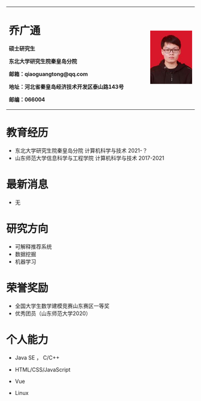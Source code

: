 <table border="0">
  <tr>
    <td width="75%">
      <h1>乔广通</h1>
      <p><b>硕士研究生</b></p>
      <p><b>东北大学研究生院秦皇岛分院</b></p>
      <p><b>邮箱：qiaoguangtong@qq.com</b></p>
      <p><b>地址：河北省秦皇岛经济技术开发区泰山路143号</b></p>
      <p><b>邮编：066004</b></p>
    </td>
    <td width="25%">
      <img src="/image.jpg" width="100%">   
    </td>
  </tr>
</table>


# 教育经历

- 东北大学研究生院秦皇岛分院	                 计算机科学与技术                                2021-？
- 山东师范大学信息科学与工程学院             计算机科学与技术                                2017-2021

# 最新消息

- 无

# 研究方向

- 可解释推荐系统
- 数据挖掘
- 机器学习

# 荣誉奖励

- 全国大学生数学建模竞赛山东赛区一等奖
- 优秀团员（山东师范大学2020）

# 个人能力

- Java SE ， C/C++

- HTML/CSS/JavaScript
- Vue
- Linux
